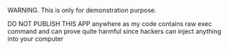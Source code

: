 WARNING. This is only for demonstration purpose.

DO NOT PUBLISH THIS APP anywhere as my code contains raw exec command and can prove quite harmful since hackers can inject anything into your computer
